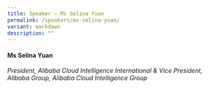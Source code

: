```yaml
---
title: Speaker – Ms Selina Yuan
permalink: /speakers/ms-selina-yuan/
variant: markdown
description: ""
---
```

#### **Ms Selina Yuan**

*President, Alibaba Cloud Intelligence International &amp; Vice President, <br>
Alibaba Group, Alibaba Cloud Intelligence Group*